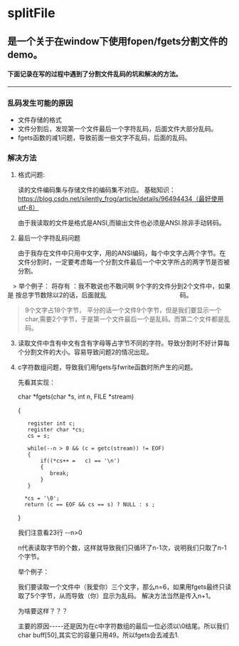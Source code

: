 # splitFile 

## 是一个关于在window下使用fopen/fgets分割文件的demo。
#### 下面记录在写的过程中遇到了分割文件乱码的坑和解决的方法。
---

### 乱码发生可能的原因
   - 文件存储的格式
   - 文件分割后，发现第一个文件最后一个字符乱码，后面文件大部分乱码。
   - fgets函数的减1问题，导致前面一些文字不乱码，后面的乱码。
   
### 解决方法
   
1. 格式问题:

      读的文件编码集与存储文件的编码集不对应。
       基础知识：https://blog.csdn.net/silently_frog/article/details/96494434（最好使用utf-8）
       
      由于我读取的文件是格式是ANSI,而输出文件也必须是ANSI.除非手动转码。
      
2. 最后一个字符乱码问题

   由于我存在文件中只用中文字，用的ANSI编码，每个中文字占两个字节。在文件分割时，一定要考虑每一个分割文件最后一个中文字所占的两字节是否被分割。

   > 举个例子： 将存有 ：我不敢说也不敢问啊 9个字的文件分到2个文件中，如果是 按总字节数除以2的话，后面就乱                                             码。

   > 9个文字占18个字节， 平分的话一个文件9个字节，但是我们要显示一个char,需要2个字节，于是第一个文件最后一个是乱码。而第二个文件都是乱码。
   
   
3. 读取文件中含有中文有含有字母等占字节不同的字符。导致分割时不好计算每个分割文件的大小。容易导致问题2的情况出现。


4. c字符数组问题，导致我们用fgets与fwrite函数时所产生的问题。

      先看其实现：
      
      char *fgets(char *s, int n,  FILE *stream)
      
      {
      
          register int c;
          register char *cs;
          cs = s;

          while(--n > 0 && (c = getc(stream)) != EOF)
          {
              if((*cs++ =   c) == '\n')
              {
                 break;
              }
          }

         *cs = '\0';
         return (c == EOF && cs == s) ? NULL : s ;
      }

    我们注意看23行 --n>0
    
    n代表读取字节的个数，这样就导致我们只循环了n-1次，说明我们只取了n-1个字节。
    
    举个例子：
    
    我们要读取一个文件中（我爱你）三个文字，那么n=6，如果用fgets最终只读取了5个字节，从而导致（你）显示为乱码。
    解决方法当然是传入n+1。
     
    为啥要这样？？？
    
    主要的原因-----还是因为在c中字符数组的最后一位必须以\0结尾。所以我们 char buff[50],其实它的容量只用49。所以fgets会去减去1.
   
